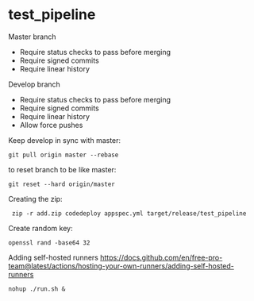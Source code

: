 # test_pipeline

Master branch

* Require status checks to pass before merging
* Require signed commits
* Require linear history

Develop branch

* Require status checks to pass before merging
* Require signed commits
* Require linear history
* Allow force pushes

Keep develop in sync with master:

    git pull origin master --rebase

to reset branch to be like master:

    git reset --hard origin/master


Creating the zip:

     zip -r add.zip codedeploy appspec.yml target/release/test_pipeline

Create random key:

    openssl rand -base64 32

Adding self-hosted runners
https://docs.github.com/en/free-pro-team@latest/actions/hosting-your-own-runners/adding-self-hosted-runners

    nohup ./run.sh &
